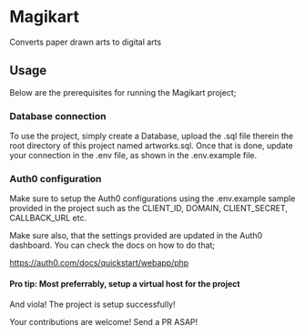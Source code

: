 # Magikart
Converts paper drawn arts to digital arts

## Usage
Below are the prerequisites for running the Magikart project;

### Database connection
To use the project, simply create a Database, upload the .sql file therein the root directory of this project named artworks.sql. Once that is done, update your connection in the .env file, as shown in the .env.example file.

### Auth0 configuration
Make sure to setup the Auth0 configurations using the .env.example sample provided in the project such as the CLIENT_ID, DOMAIN, CLIENT_SECRET, CALLBACK_URL etc.

Make sure also, that the settings provided are updated in the Auth0 dashboard. You can check the docs on how to do that;

https://auth0.com/docs/quickstart/webapp/php

#### Pro tip: Most preferrably, setup a virtual host for the project

And viola! The project is setup successfully!

Your contributions are welcome! Send a PR ASAP!
